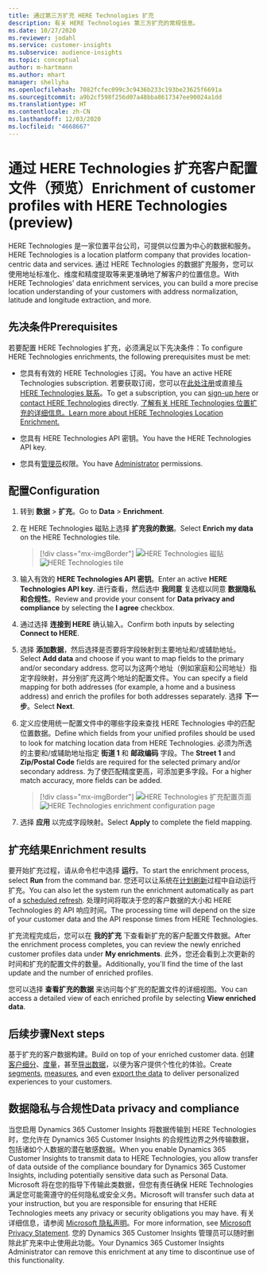 ```yaml
---
title: 通过第三方扩充 HERE Technologies 扩充
description: 有关 HERE Technologies 第三方扩充的常规信息。
ms.date: 10/27/2020
ms.reviewer: jodahl
ms.service: customer-insights
ms.subservice: audience-insights
ms.topic: conceptual
author: m-hartmann
ms.author: mhart
manager: shellyha
ms.openlocfilehash: 7082fcfec099c3c9436b233c193be23625f6691a
ms.sourcegitcommit: a9b2cf598f256d07a48bba8617347ee90024a1dd
ms.translationtype: HT
ms.contentlocale: zh-CN
ms.lasthandoff: 12/03/2020
ms.locfileid: "4668667"
---
```

# <a name="enrichment-of-customer-profiles-with-here-technologies-preview"></a><span data-ttu-id="d3c54-103">通过 HERE Technologies 扩充客户配置文件（预览）</span><span class="sxs-lookup"><span data-stu-id="d3c54-103">Enrichment of customer profiles with HERE Technologies (preview)</span></span>

<span data-ttu-id="d3c54-104">HERE Technologies 是一家位置平台公司，可提供以位置为中心的数据和服务。</span><span class="sxs-lookup"><span data-stu-id="d3c54-104">HERE Technologies is a location platform company that provides location-centric data and services.</span></span> <span data-ttu-id="d3c54-105">通过 HERE Technologies 的数据扩充服务，您可以使用地址标准化、维度和精度提取等来更准确地了解客户的位置信息。</span><span class="sxs-lookup"><span data-stu-id="d3c54-105">With HERE Technologies' data enrichment services, you can build a more precise location understanding of your customers with address normalization, latitude and longitude extraction, and more.</span></span>

## <a name="prerequisites"></a><span data-ttu-id="d3c54-106">先决条件</span><span class="sxs-lookup"><span data-stu-id="d3c54-106">Prerequisites</span></span>

<span data-ttu-id="d3c54-107">若要配置 HERE Technologies 扩充，必须满足以下先决条件：</span><span class="sxs-lookup"><span data-stu-id="d3c54-107">To configure HERE Technologies enrichments, the following prerequisites must be met:</span></span>

- <span data-ttu-id="d3c54-108">您具有有效的 HERE Technologies 订阅。</span><span class="sxs-lookup"><span data-stu-id="d3c54-108">You have an active HERE Technologies subscription.</span></span> <span data-ttu-id="d3c54-109">若要获取订阅，您可以在[此处注册](https://developer.here.com/sign-up?utm_medium=referral&utm_source=Microsoft-Dynamics-CI&create=Freemium-Basic)或直接[与 HERE Technologies 联系](https://developer.here.com/help?utm_medium=referral&utm_source=Microsoft-Dynamics-CI#how-can-we-help-you)。</span><span class="sxs-lookup"><span data-stu-id="d3c54-109">To get a subscription, you can [sign-up here](https://developer.here.com/sign-up?utm_medium=referral&utm_source=Microsoft-Dynamics-CI&create=Freemium-Basic) or [contact HERE Technologies](https://developer.here.com/help?utm_medium=referral&utm_source=Microsoft-Dynamics-CI#how-can-we-help-you) directly.</span></span> [<span data-ttu-id="d3c54-110">了解有关 HERE Technologies 位置扩充的详细信息。</span><span class="sxs-lookup"><span data-stu-id="d3c54-110">Learn more about HERE Technologies Location Enrichment.</span></span>](https://developer.here.com/location-enrichment?cid=Dev-MicrosoftDynamics-DB-0-Dev-&utm_source=MicrosoftDynamics&utm_medium=referral&utm_campaign=Online_Dev_ReferralMicrosoft)

- <span data-ttu-id="d3c54-111">您具有 HERE Technologies API 密钥。</span><span class="sxs-lookup"><span data-stu-id="d3c54-111">You have the HERE Technologies API key.</span></span>

- <span data-ttu-id="d3c54-112">您具有[管理员](permissions.md#administrator)权限。</span><span class="sxs-lookup"><span data-stu-id="d3c54-112">You have [Administrator](permissions.md#administrator) permissions.</span></span>

## <a name="configuration"></a><span data-ttu-id="d3c54-113">配置</span><span class="sxs-lookup"><span data-stu-id="d3c54-113">Configuration</span></span>

1. <span data-ttu-id="d3c54-114">转到 **数据** > **扩充**。</span><span class="sxs-lookup"><span data-stu-id="d3c54-114">Go to **Data** > **Enrichment**.</span></span>

1. <span data-ttu-id="d3c54-115">在 HERE Technologies 磁贴上选择 **扩充我的数据**。</span><span class="sxs-lookup"><span data-stu-id="d3c54-115">Select **Enrich my data** on the HERE Technologies tile.</span></span>

   > [!div class="mx-imgBorder"]
   > <span data-ttu-id="d3c54-116">![HERE Technologies 磁贴](media/HERE-tile.png "HERE Technologies 磁贴")</span><span class="sxs-lookup"><span data-stu-id="d3c54-116">![HERE Technologies tile](media/HERE-tile.png "HERE Technologies tile")</span></span>

1. <span data-ttu-id="d3c54-117">输入有效的 **HERE Technologies API 密钥**。</span><span class="sxs-lookup"><span data-stu-id="d3c54-117">Enter an active **HERE Technologies API key**.</span></span> <span data-ttu-id="d3c54-118">进行查看，然后选中 **我同意** 复选框以同意 **数据隐私和合规性**。</span><span class="sxs-lookup"><span data-stu-id="d3c54-118">Review and provide your consent for **Data privacy and compliance** by selecting the **I agree** checkbox.</span></span> 

1. <span data-ttu-id="d3c54-119">通过选择 **连接到 HERE** 确认输入。</span><span class="sxs-lookup"><span data-stu-id="d3c54-119">Confirm both inputs by selecting **Connect to HERE**.</span></span>

1. <span data-ttu-id="d3c54-120">选择 **添加数据**，然后选择是否要将字段映射到主要地址和/或辅助地址。</span><span class="sxs-lookup"><span data-stu-id="d3c54-120">Select **Add data** and choose if you want to map fields to the primary and/or secondary address.</span></span> <span data-ttu-id="d3c54-121">您可以为这两个地址（例如家庭和公司地址）指定字段映射，并分别扩充这两个地址的配置文件。</span><span class="sxs-lookup"><span data-stu-id="d3c54-121">You can specify a field mapping for both addresses (for example, a home and a business address) and enrich the profiles for both addresses separately.</span></span> <span data-ttu-id="d3c54-122">选择 **下一步**。</span><span class="sxs-lookup"><span data-stu-id="d3c54-122">Select **Next**.</span></span>

1. <span data-ttu-id="d3c54-123">定义应使用统一配置文件中的哪些字段来查找 HERE Technologies 中的匹配位置数据。</span><span class="sxs-lookup"><span data-stu-id="d3c54-123">Define which fields from your unified profiles should be used to look for matching location data from HERE Technologies.</span></span> <span data-ttu-id="d3c54-124">必须为所选的主要和/或辅助地址指定 **街道 1** 和 **邮政编码** 字段。</span><span class="sxs-lookup"><span data-stu-id="d3c54-124">The **Street 1** and **Zip/Postal Code** fields are required for the selected primary and/or secondary address.</span></span> <span data-ttu-id="d3c54-125">为了使匹配精度更高，可添加更多字段。</span><span class="sxs-lookup"><span data-stu-id="d3c54-125">For a higher match accuracy, more fields can be added.</span></span>

   > [!div class="mx-imgBorder"]
   > <span data-ttu-id="d3c54-126">![HERE Technologies 扩充配置页面](media/enrichment-HERE-configuration.png "HERE Technologies 扩充配置页面")</span><span class="sxs-lookup"><span data-stu-id="d3c54-126">![HERE Technologies enrichment configuration page](media/enrichment-HERE-configuration.png "HERE Technologies enrichment configuration page")</span></span>

1. <span data-ttu-id="d3c54-127">选择 **应用** 以完成字段映射。</span><span class="sxs-lookup"><span data-stu-id="d3c54-127">Select **Apply** to complete the field mapping.</span></span>

## <a name="enrichment-results"></a><span data-ttu-id="d3c54-128">扩充结果</span><span class="sxs-lookup"><span data-stu-id="d3c54-128">Enrichment results</span></span>

<span data-ttu-id="d3c54-129">要开始扩充过程，请从命令栏中选择 **运行**。</span><span class="sxs-lookup"><span data-stu-id="d3c54-129">To start the enrichment process, select **Run** from the command bar.</span></span> <span data-ttu-id="d3c54-130">您还可以让系统在[计划刷新](system.md#schedule-tab)过程中自动运行扩充。</span><span class="sxs-lookup"><span data-stu-id="d3c54-130">You can also let the system run the enrichment automatically as part of a [scheduled refresh](system.md#schedule-tab).</span></span> <span data-ttu-id="d3c54-131">处理时间将取决于您的客户数据的大小和 HERE Technologies 的 API 响应时间。</span><span class="sxs-lookup"><span data-stu-id="d3c54-131">The processing time will depend on the size of your customer data and the API response times from HERE Technologies.</span></span>

<span data-ttu-id="d3c54-132">扩充流程完成后，您可以在 **我的扩充** 下查看新扩充的客户配置文件数据。</span><span class="sxs-lookup"><span data-stu-id="d3c54-132">After the enrichment process completes, you can review the newly enriched customer profiles data under **My enrichments**.</span></span> <span data-ttu-id="d3c54-133">此外，您还会看到上次更新的时间和扩充的配置文件的数量。</span><span class="sxs-lookup"><span data-stu-id="d3c54-133">Additionally, you'll find the time of the last update and the number of enriched profiles.</span></span>

<span data-ttu-id="d3c54-134">您可以选择 **查看扩充的数据** 来访问每个扩充的配置文件的详细视图。</span><span class="sxs-lookup"><span data-stu-id="d3c54-134">You can access a detailed view of each enriched profile by selecting **View enriched data**.</span></span>

## <a name="next-steps"></a><span data-ttu-id="d3c54-135">后续步骤</span><span class="sxs-lookup"><span data-stu-id="d3c54-135">Next steps</span></span>

<span data-ttu-id="d3c54-136">基于扩充的客户数据构建。</span><span class="sxs-lookup"><span data-stu-id="d3c54-136">Build on top of your enriched customer data.</span></span> <span data-ttu-id="d3c54-137">创建[客户细分](segments.md)、[度量](measures.md)，甚至[导出数据](export-destinations.md)，以便为客户提供个性化的体验。</span><span class="sxs-lookup"><span data-stu-id="d3c54-137">Create [segments](segments.md), [measures](measures.md), and even [export the data](export-destinations.md) to deliver personalized experiences to your customers.</span></span>

## <a name="data-privacy-and-compliance"></a><span data-ttu-id="d3c54-138">数据隐私与合规性</span><span class="sxs-lookup"><span data-stu-id="d3c54-138">Data privacy and compliance</span></span>

<span data-ttu-id="d3c54-139">当您启用 Dynamics 365 Customer Insights 将数据传输到 HERE Technologies 时，您允许在 Dynamics 365 Customer Insights 的合规性边界之外传输数据，包括诸如个人数据的潜在敏感数据。</span><span class="sxs-lookup"><span data-stu-id="d3c54-139">When you enable Dynamics 365 Customer Insights to transmit data to HERE Technologies, you allow transfer of data outside of the compliance boundary for Dynamics 365 Customer Insights, including potentially sensitive data such as Personal Data.</span></span> <span data-ttu-id="d3c54-140">Microsoft 将在您的指导下传输此类数据，但您有责任确保 HERE Technologies 满足您可能需遵守的任何隐私或安全义务。</span><span class="sxs-lookup"><span data-stu-id="d3c54-140">Microsoft will transfer such data at your instruction, but you are responsible for ensuring that HERE Technologies meets any privacy or security obligations you may have.</span></span> <span data-ttu-id="d3c54-141">有关详细信息，请参阅 [Microsoft 隐私声明](https://go.microsoft.com/fwlink/?linkid=396732)。</span><span class="sxs-lookup"><span data-stu-id="d3c54-141">For more information, see [Microsoft Privacy Statement](https://go.microsoft.com/fwlink/?linkid=396732).</span></span>
<span data-ttu-id="d3c54-142">您的 Dynamics 365 Customer Insights 管理员可以随时删除此扩充来中止使用此功能。</span><span class="sxs-lookup"><span data-stu-id="d3c54-142">Your Dynamics 365 Customer Insights Administrator can remove this enrichment at any time to discontinue use of this functionality.</span></span>

